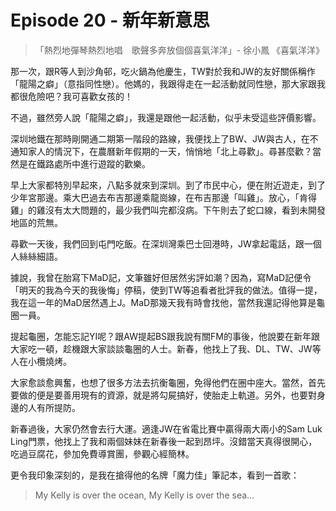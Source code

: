 # Episode 20 - 新年新意思

> 「熱烈地彈琴熱烈地唱　歌聲多奔放個個喜氣洋洋」- 徐小鳳 《喜氣洋洋》

那一次，跟R等人到沙角邨，吃火鍋為他慶生，TW對於我和JW的友好關係稱作「龍陽之癖」（意指同性戀）。他媽的，我跟得走在一起活動就同性戀，那大家跟我都很危險吧？我可喜歡女孩的！

不過，雖然旁人說「龍陽之癖」，我還是跟他一起活動，似乎未受這些評價影響。

深圳地鐵在那時剛開通二期第一階段的路線，我便找上了BW、JW與古人，在不通知家人的情況下，在農曆新年假期的一天，悄悄地「北上尋歡」。尋甚麼歡？當然是在鐵路處所中進行遊蹤的歡樂。

早上大家都特別早起來，八點多就來到深圳。到了市民中心，便在附近遊走，到了少年宮那邊。乘大巴過去布吉那邊乘龍崗線，在布吉那邊「叫雞」。放心，「肯得雞」的雞沒有太大問題的，最少我們叫完都沒病。下午則去了蛇口線，看到未開發地區的荒無。

尋歡一天後，我們回到屯門吃飯。在深圳灣乘巴士回港時，JW拿起電話，跟一個人絲絲細語。

據說，我曾在胎寫下MaD記，文筆雖好但居然劣評如潮？因為，寫MaD記便令「明天的我為今天的我後悔」停稿，使到TW等追看者批評我的做法。值得一提，我在這一年的MaD居然遇上J。MaD那幾天我有時會找他，當然我還記得他算是龜圈一員。

提起龜圈，怎能忘記YI呢？跟AW提起BS跟我說有關FM的事後，他說要在新年跟大家吃一頓，趁機跟大家談談龜圈的人士。新春，他找上了我、DL、TW、JW等人在小欖燒烤。

大家愈談愈興奮，也想了很多方法去抗衡龜圈，免得他們在圈中座大。當然，首先要做的便是要善用現有的資源，就是將勾屍搞好，使胎走上軌道。另外，也要對身邊的人有所提防。

新春過後，大家仍然會去行大運。適逢JW在省電比賽中贏得兩大兩小的Sam Luk Ling門票，他找上了我和兩個妹妹在新春後一起到昂坪。沒錯當天真得很開心，吃過豆腐花，參加免費導賞團，參觀心經簡林。

更令我印象深刻的，是我在搶得他的名牌「魔力佳」筆記本，看到一首歌：

> My Kelly is over the ocean, My Kelly is over the sea...
